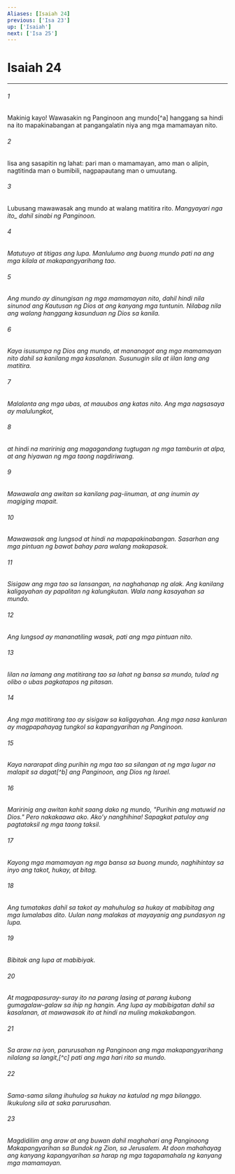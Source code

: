 ```yaml
---
Aliases: [Isaiah 24]
previous: ['Isa 23']
up: ['Isaiah']
next: ['Isa 25']
---
```

# Isaiah 24

***






















###### 1 










Makinig kayo! Wawasakin ng Panginoon ang mundo[^a] hanggang sa hindi na ito mapakinabangan at pangangalatin niya ang mga mamamayan nito. 





















###### 2 










Iisa ang sasapitin ng lahat: pari man o mamamayan, amo man o alipin, nagtitinda man o bumibili, nagpapautang man o umuutang. 





















###### 3 










Lubusang mawawasak ang mundo at walang matitira rito. <i class="trans-change">Mangyayari nga ito_ dahil sinabi ng Panginoon. 





















###### 4 










Matutuyo at titigas ang lupa. Manlulumo ang buong mundo pati na ang mga kilala at makapangyarihang tao. 





















###### 5 










Ang mundo ay dinungisan ng mga mamamayan nito, dahil hindi nila sinunod ang Kautusan ng Dios at ang kanyang mga tuntunin. Nilabag nila ang walang hanggang kasunduan ng Dios sa kanila. 





















###### 6 










Kaya isusumpa ng Dios ang mundo, at mananagot ang mga mamamayan nito dahil sa kanilang mga kasalanan. Susunugin sila at iilan lang ang matitira. 





















###### 7 










Malalanta ang mga ubas, at mauubos ang katas nito. Ang mga nagsasaya ay malulungkot, 





















###### 8 










at hindi na maririnig ang magagandang tugtugan ng mga tamburin at alpa, at ang hiyawan ng mga taong nagdiriwang. 





















###### 9 










Mawawala ang awitan sa kanilang pag-iinuman, at ang inumin ay magiging mapait. 





















###### 10 










Mawawasak ang lungsod at hindi na mapapakinabangan. Sasarhan ang mga pintuan ng bawat bahay para walang makapasok. 





















###### 11 










Sisigaw ang mga tao sa lansangan, na naghahanap ng alak. Ang kanilang kaligayahan ay papalitan ng kalungkutan. Wala nang kasayahan sa mundo. 





















###### 12 










Ang lungsod ay mananatiling wasak, pati ang mga pintuan nito. 





















###### 13 










Iilan na lamang ang matitirang tao sa lahat ng bansa sa mundo, tulad ng olibo o ubas pagkatapos ng pitasan. 





















###### 14 










Ang mga matitirang tao ay sisigaw sa kaligayahan. Ang mga nasa kanluran ay magpapahayag tungkol sa kapangyarihan ng Panginoon. 





















###### 15 










Kaya nararapat ding purihin ng mga tao sa silangan at ng mga lugar na malapit sa dagat[^b] ang Panginoon, ang Dios ng Israel. 





















###### 16 










Maririnig ang awitan kahit saang dako ng mundo, "Purihin ang matuwid na Dios." Pero nakakaawa ako. Akoʼy nanghihina! Sapagkat patuloy ang pagtataksil ng mga taong taksil. 





















###### 17 










Kayong mga mamamayan ng mga bansa sa buong mundo, naghihintay sa inyo ang takot, hukay, at bitag. 





















###### 18 










Ang tumatakas dahil sa takot ay mahuhulog sa hukay at mabibitag ang mga lumalabas dito. Uulan nang malakas at mayayanig ang pundasyon ng lupa. 





















###### 19 










Bibitak ang lupa at mabibiyak. 





















###### 20 










At magpapasuray-suray ito na parang lasing at parang kubong gumagalaw-galaw sa ihip ng hangin. Ang lupa ay mabibigatan dahil sa kasalanan, at mawawasak ito at hindi na muling makakabangon. 





















###### 21 










Sa araw na iyon, parurusahan ng Panginoon ang mga makapangyarihang nilalang sa langit,[^c] pati ang mga hari rito sa mundo. 





















###### 22 










Sama-sama silang ihuhulog sa hukay na katulad ng mga bilanggo. Ikukulong sila at saka parurusahan. 





















###### 23 










Magdidilim ang araw at ang buwan dahil maghahari ang Panginoong Makapangyarihan sa Bundok ng Zion, sa Jerusalem. At doon mahahayag ang kanyang kapangyarihan sa harap ng mga tagapamahala ng kanyang mga mamamayan.
